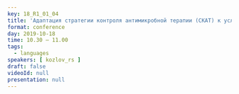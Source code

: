 ```yaml
---
key: 18_R1_01_04
title: 'Адаптация стратегии контроля антимикробной терапии (СКАТ) к условиям многопрофильного стационара: прошлое, настоящее, перспективы'
format: conference
day: 2019-10-18
time: 10.30 – 11.00
tags:
  - languages
speakers: [ kozlov_rs ]
draft: false
videoId: null
presentation: null
---
```

